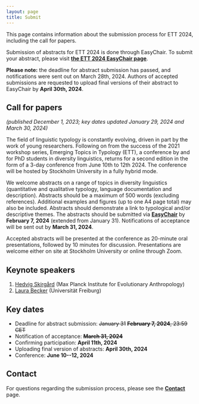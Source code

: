 ```yaml
---
layout: page
title: Submit
---
```


This page contains information about the submission process for ETT 2024, including the call for papers. 

Submission of abstracts for ETT 2024 is done through EasyChair. To submit your abstract, please visit [**the ETT 2024 EasyChair page**](https://easychair.org/conferences/?conf=ett2024).

**Please note:** the deadline for abstract submission has passed, and notifications were sent out on March 28th, 2024. Authors of accepted submissions are requested to upload final versions of their abstract to EasyChair by **April 30th, 2024**. 

## Call for papers
*(published December 1, 2023; key dates updated January 29, 2024 and March 30, 2024)*

The field of linguistic typology is constantly evolving, driven in part by the work of young researchers. Following on from the success of the 2021 workshop series, Emerging Topics in Typology (ETT), a conference by and for PhD students in diversity linguistics, returns for a second edition in the form of a 3-day conference from June 10th to 12th 2024. The conference will be hosted by Stockholm University in a fully hybrid mode. 

We welcome abstracts on a range of topics in diversity linguistics (quantitative and qualitative typology, language documentation and description). Abstracts should be a maximum of 500 words (excluding references). Additional examples and figures (up to one A4 page total) may also be included. Abstracts should demonstrate a link to typological and/or descriptive themes. 
The abstracts should be submitted via [**EasyChair**](https://easychair.org/conferences/?conf=ett2024) by **February 7, 2024** (extended from January 31). Notifications of acceptance will be sent out by **March 31, 2024**.

Accepted abstracts will be presented at the conference as 20-minute oral presentations, followed by 10 minutes for discussion. Presentations are welcome either on site at Stockholm University or online through Zoom.

## Keynote speakers
1. [Hedvig Skirgård](https://www.eva.mpg.de/linguistic-and-cultural-evolution/staff/hedvig-skirgard/) (Max Planck Institute for Evolutionary Anthropology)
2. [Laura Becker](https://www.linguistik.uni-freiburg.de/en/people/dr-laura-becker) (Universität Freiburg)

## Key dates
- Deadline for abstract submission: ~~January 31~~ ~~**February 7, 2024**, 23:59 CET~~
- Notification of acceptance: ~~**March 31, 2024**~~
- Confirming participation: **April 11th, 2024**
- Uploading final version of abstracts: **April 30th, 2024**
- Conference: **June 10--12, 2024**

## Contact
For questions regarding the submission process, please see the [**Contact**](/contact) page.